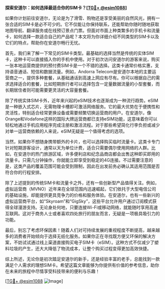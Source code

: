 **探索安道尔：如何选择最适合你的SIM卡？[[TG💪+ @esim1088](https://t.me/s/esim1088)]**

如果你计划前往安道尔，无论是为了滑雪、购物还是享受美丽的自然风光，拥有一张合适的SIM卡是必不可少的。它不仅能让你保持联系，还能帮助你随时随地获取地图导航、翻译服务或在线预订景点门票。但面对市面上种类繁多的手机卡和流量卡，如何选择一款适合自己的产品呢？本文将为你详细介绍不同类型的SIM卡以及它们的特点，帮助你在安道尔畅行无忧。

首先，我们来了解一下常见的SIM卡类型。最基础的选择当然是传统的实体SIM卡，这种卡可以直接插入你的手机中使用。对于初次访问安道尔的游客来说，购买一张本地运营商提供的预付费SIM卡是一个不错的选择。这类卡通常价格实惠，支持语音通话、短信和数据流量。例如，Andorra Telecom是安道尔本地的主要运营商之一，提供多种套餐，从基础通话到高速上网应有尽有。你可以根据自己的需求选择适合的套餐，比如短期旅行者可以选择包含一定量数据流量的小型套餐，而长期居住者则可能需要更灵活的大容量套餐。

除了传统实体SIM卡外，近年来兴起的eSIM技术也逐渐成为一种流行趋势。eSIM是一种嵌入式芯片，无需物理卡槽即可激活网络服务。它的最大优势在于便携性和灵活性，特别适合经常更换设备或需要频繁切换运营商的用户。在安道尔，像Orange和Vodafone这样的国际大牌运营商都已支持eSIM功能，这意味着你可以轻松地通过手机应用程序完成注册和激活流程。对于那些希望简化行李负担或减少对单一运营商依赖的人来说，eSIM无疑是一个值得考虑的选项。

当然，如果你不想随身携带额外的卡片，也可以选择购买临时流量卡。这类卡专门针对短期游客设计，通常以天为单位计费，适合只需要偶尔使用网络的人群。比如，在安道尔的热门旅游区域，许多便利店和纪念品商店都会出售这种即买即用的流量卡。只需几分钟操作，你就能立即享受到稳定的4G连接。不过需要注意的是，这类产品的覆盖范围可能会受到限制，因此在出发前务必确认其适用范围是否符合你的行程安排。

除了上述提到的传统SIM卡和流量卡之外，还有一些创新型产品值得关注。例如，虚拟运营商（MVNO）近年来在全球范围内迅速崛起，它们依托于大型电信公司的基础设施，却能提供更具竞争力的价格和服务体验。在安道尔，也有一些新兴的虚拟运营商平台，如“Skyroam”和“GigSky”，这些平台允许用户通过订阅模式获得全球漫游支持。无论身处何地，只要连接Wi-Fi或移动网络，就能随时享用高速互联网。这对于商务人士或者喜欢四处旅行的朋友而言，无疑是一项极具吸引力的功能。

最后，别忘了考虑环保因素！随着人们对可持续发展的重视程度不断提高，越来越多的消费者开始倾向于选择无纸化服务。如果你正在寻找既方便又环保的解决方案，不妨试试通过线上渠道直接购买电子SIM卡（eSIM）。这种方式不仅减少了塑料垃圾的产生，还大大降低了物流成本，让整个购买过程变得更加高效快捷。

综上所述，无论你是初次踏足安道尔的新手，还是经验丰富的老手，总能找到一款满足个人需求的理想SIM卡。希望这篇文章能够为你提供有价值的参考信息，助你在未来的旅程中尽情享受科技带来的便利与乐趣！

[[TG💪+ @esim1088](https://t.me/s/esim1088) ![Image](https://i.postimg.cc/4NQfJmqS/Snipaste-2025-05-13-00-14-12.png)]